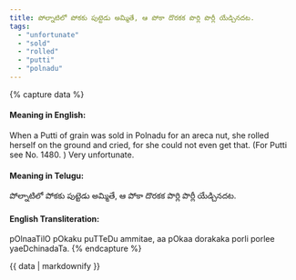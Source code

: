 ```yaml
---
title: పోల్నాటిలో పోకకు పుట్టెడు అమ్మితే, ఆ పోకా దొరకక పొర్లి పొర్లీ యేడ్చినదట.
tags:
  - "unfortunate"
  - "sold"
  - "rolled"
  - "putti"
  - "polnadu"
---
```


{% capture data %}
#### Meaning in English:
When a Putti of grain was sold in Polnadu for an areca nut, she rolled herself on the ground and cried, for she could not even get that.
(For Putti see No. 1480. )
Very unfortunate.

#### Meaning in Telugu:
పోల్నాటిలో పోకకు పుట్టెడు అమ్మితే, ఆ పోకా దొరకక పొర్లి పొర్లీ యేడ్చినదట.

#### English Transliteration:
pOlnaaTilO pOkaku puTTeDu ammitae, aa pOkaa dorakaka porli porlee yaeDchinadaTa.
{% endcapture %}

<div class="notice">{{ data | markdownify }}</div>

